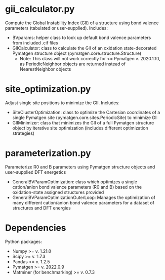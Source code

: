 # gii_calculator.py
Compute the Global Instability Index (GII) of a structure using bond valence parameters (tabulated or user-supplied). Includes:
- BVparams: helper class to look up default bond valence parameters from included .cif files  
- GIICalculator: class to calculate the GII of an oxidation state-decorated Pymatgen structure object (pymatgen.core.structure.Structure)
  - Note: This class will not work correctly for <= Pymatgen v. 2020.1.10, as PeriodicNeighbor objects are returned instead of NearestNeighbor objects   

# site_optimization.py
Adjust single site positions to minimize the GII. Includes:
- SiteClusterOptimization: class to optimize the Cartesian coordinates of a single Pymatgen site (pymatgen.core.sites.PeriodicSite) to minimize GII
- GIIMinimizer: class that minimizes the GII of a full Pymatgen structure object by iterative site optimization (includes different optimization strategies)

# parameterization.py
Parameterize R0 and B parameters using Pymatgen structure objects and user-supplied DFT energetics
- GeneralBVParamOptimization: class which optimizes a single cation/anion bond valence parameters (R0 and B) based on the oxidation-state assigned structures provided
- GeneralBVParamOptimizationOuterLoop: Manages the optimization of many different cation/anion bond valence parameters for a dataset of structures and DFT energies

# Dependencies
Python packages:
- Numpy >= v. 1.21.0
- Scipy >= v. 1.7.3
- Pandas >= v. 1.2.5
- Pymatgen >= v. 2022.0.9
- Matminer (for benchmarking) >= v. 0.7.3
